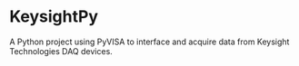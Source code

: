 # KeysightPy
A Python project using PyVISA to interface and acquire data from Keysight Technologies DAQ devices.
